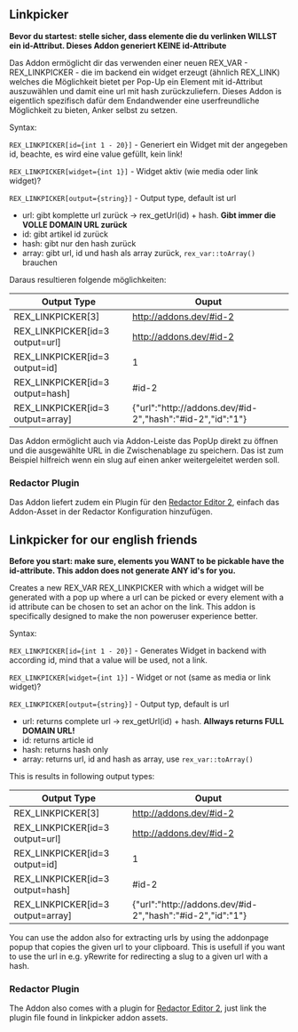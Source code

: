 ## Linkpicker

**Bevor du startest: stelle sicher, dass elemente die du verlinken WILLST ein id-Attribut. Dieses Addon generiert KEINE id-Attribute**

Das Addon ermöglicht dir das verwenden einer neuen REX_VAR - REX_LINKPICKER - die im backend ein widget erzeugt (ähnlich REX_LINK) welches die Möglichkeit bietet per Pop-Up ein Element mit id-Attribut auszuwählen und damit eine url mit hash zurückzuliefern. Dieses Addon is eigentlich spezifisch dafür dem Endandwender eine userfreundliche Möglichkeit zu bieten, Anker selbst zu setzen. 

Syntax:

`REX_LINKPICKER[id={int 1 - 20}]` - Generiert ein Widget mit der angegeben id, beachte, es wird eine value gefüllt, kein link!

`REX_LINKPICKER[widget={int 1}]` - Widget aktiv (wie media oder link widget)?

`REX_LINKPICKER[output={string}]` - Output type, default ist url
 * url: gibt komplette url zurück -> rex_getUrl(id) + hash. **Gibt immer die VOLLE DOMAIN URL zurück**
 * id: gibt artikel id zurück
 * hash: gibt nur den hash zurück
 * array: gibt url, id und hash als array zurück, `rex_var::toArray()` brauchen

Daraus resultieren folgende möglichkeiten:

| Output Type | Ouput |
|---|---|
| REX_LINKPICKER[3] | http://addons.dev/#id-2 |
| REX_LINKPICKER[id=3 output=url] | http://addons.dev/#id-2 |
| REX_LINKPICKER[id=3 output=id] | 1 |
| REX_LINKPICKER[id=3 output=hash] | #id-2 |
| REX_LINKPICKER[id=3 output=array] | {"url":"http:\/\/addons.dev\/#id-2","hash":"#id-2","id":"1"} |


Das Addon ermöglicht auch via Addon-Leiste das PopUp direkt zu öffnen und die ausgewählte URL in die Zwischenablage zu speichern. Das ist zum Beispiel hilfreich wenn ein slug auf einen anker weitergeleitet werden soll.

### Redactor Plugin
Das Addon liefert zudem ein Plugin für den [Redactor Editor 2](https://github.com/FriendsOfREDAXO/redactor2), einfach das Addon-Asset in der Redactor Konfiguration hinzufügen.

## Linkpicker for our english friends

**Before you start: make sure, elements you WANT to be pickable have the id-attribute. This addon does not generate ANY id's for you.**

Creates a new REX_VAR REX_LINKPICKER with which a widget will be generated with a pop up where a url can be picked or every element with a id attribute can be chosen  to set an achor on the link. This addon is specifically designed to make the non poweruser experience better.

Syntax:

`REX_LINKPICKER[id={int 1 - 20}]` - Generates Widget in backend with according id, mind that a value will be used, not a link.

`REX_LINKPICKER[widget={int 1}]` - Widget or not (same as media or link widget)?

`REX_LINKPICKER[output={string}]` - Output typ, default is url
 * url: returns complete url -> rex_getUrl(id) + hash. **Allways returns FULL DOMAIN URL!**
 * id: returns article id
 * hash: returns hash only
 * array: returns url, id and hash as array, use `rex_var::toArray()`

This is results in following output types:

| Output Type | Ouput |
|---|---|
| REX_LINKPICKER[3] | http://addons.dev/#id-2 |
| REX_LINKPICKER[id=3 output=url] | http://addons.dev/#id-2 |
| REX_LINKPICKER[id=3 output=id] | 1 |
| REX_LINKPICKER[id=3 output=hash] | #id-2 |
| REX_LINKPICKER[id=3 output=array] | {"url":"http:\/\/addons.dev\/#id-2","hash":"#id-2","id":"1"} |
 
You can use the addon also for extracting urls by using the addonpage popup that copies the given url to your clipboard. This is usefull if you want to use the url in e.g. yRewrite for redirecting a slug to a given url with a hash.

### Redactor Plugin
The Addon also comes with a plugin for [Redactor Editor 2](https://github.com/FriendsOfREDAXO/redactor2), just link the plugin file found in linkpicker addon assets.